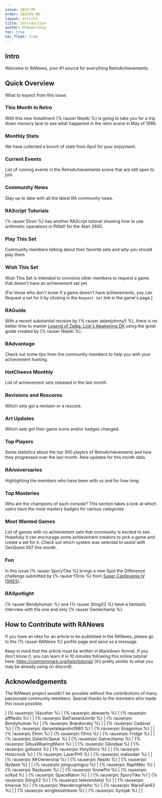 ```yaml
---
issue: 2022-05
order: 202205-00
layout: article
title: Introduction
author: MrOwnership
toc: true
toc_float: true
---
```


## Intro
Welcome to RANews, your #1 source for everything RetroAchievements.


## Quick Overview
What to expect from this issue.


### This Month In Retro
With this new installment {% rauser Nepiki %} is going to take you for a trip down memory lane to see what happened in the retro scene in May of 1996.


### Monthly Stats
We have collected a bunch of stats from April for your enjoyment.


### Current Events
List of running events in the RetroAchievements scene that are still open to join.


### Community News
Stay up to date with all the latest RA community news.


### RAScript Tutorials
{% rauser Etron %} has another RAScript tutorial showing how to use arithmetic operations in Pitfall! for the Atari 2600.


### Play This Set
Community members talking about their favorite sets and why you should play them.


### Wish This Set
Wish This Set is intended to convince other members to request a game that doesn’t have an achievement set yet.

[For those who don't know if a game doesn't have achievements, you can Request a set for it by clicking in the `Request Set` link in the game's page.]


### RAGuide
With a recent substantial revision by {% rauser adamjohnny5 %}, there is no better time to master [Legend of Zelda: Link's Awakening DX](https://retroachievements.org/game/5371) using the great guide created by {% rauser Nepiki %}.


### RAdvantage
Check out some tips from the community members to help you with your achievement hunting.


### HotCheevs Monthly
List of achievement sets released in the last month.


### Revisions and Rescores
Which sets got a revision or a rescore.


### Art Updates
Which sets got their game icons and/or badges changed.


### Top Players
Some statistics about the top 300 players of RetroAchievements and how they progressed over the last month. New updates for this month data.


### RAnniversaries
Highlighting the members who have been with us and for how long.


### Top Masteries
Who are the champions of each console? This section takes a look at which users have the most mastery badges for various categories.


### Most Wanted Games
List of games with no achievement sets that community is excited to see. Hopefully it can encourage some achievement creators to pick a game and create a set for it. Check out which system was selected to assist with DevQuest 007 this month.


### Fun
In this issue {% rauser SporyTike %} brings a new Spot the Difference challenge submitted by {% rauser f3rns %} from [Super Castlevania IV (SNES)](https://retroachievements.org/game/562).


### RASpotlight
{% rauser Bendyhuman %} and {% rauser StingX2 %} have a fantastic interview with the one and only {% rauser Gamechamp %}.


## How to Contribute with RANews
If you have an idea for an article to be published in the RANews, please go to the {% rauser RANews %} profile page and send us a message.

Keep in mind that the article must be written in Markdown format. If you don’t know it, you can learn it in 10 minutes following this online tutorial here: <https://commonmark.org/help/tutorial/> (it’s pretty similar to what you may be already using on discord).


## Acknowledgements
The RANews project wouldn't be possible without the contributions of many passionate community members. Special thanks to the members who made this issue possible.

| {% rauserpic 14ausher %}        | {% rauserpic abwaerts %}            | {% rauserpic affftedio %}        |
| {% rauserpic BatFastardJordy %} | {% rauserpic Bendyhuman %}          | {% rauserpic Brandovsky %}       |
| {% rauserpic Cadaxar %}         | {% rauserpic danyelalejandro1980 %} | {% rauserpic Enagonius %}        |
| {% rauserpic Etron %}           | {% rauserpic f3rns %}               | {% rauserpic Fridge %}           |
| {% rauserpic GalacticSpear %}   | {% rauserpic Gamechamp %}           | {% rauserpic GibusWearingMann %} |
| {% rauserpic Glendaal %}        | {% rauserpic gollawiz %}            | {% rauserpic HolyShinx %}        |
| {% rauserpic Hotscrock %}       | {% rauserpic LaserPH1 %}            | {% rauserpic malasdair %}        |
| {% rauserpic MrOwnership %}     | {% rauserpic Nepiki %}              | {% rauserpic Nydaxn %}           |
| {% rauserpic pinguupinguu %}    | {% rauserpic RaphMec %}             | {% rauserpic Raykusen %}         |
| {% rauserpic SnowPin %}         | {% rauserpic soltyd %}              | {% rauserpic SpaceRaton %}       |
| {% rauserpic SporyTike %}       | {% rauserpic StingX2 %}             | {% rauserpic televandalist %}    |
| {% rauserpic timenoe %}         | {% rauserpic WanderingHeiho %}      | {% rauserpic WarioFan63 %}       |
| {% rauserpic winglessshikami %} | {% rauserpic Xymjak %}              |                                  |